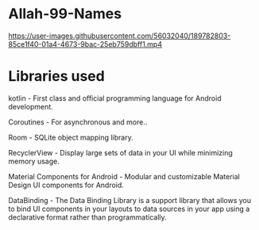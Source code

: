 # Allah-99-Names

https://user-images.githubusercontent.com/56032040/189782803-85ce1f40-01a4-4673-9bac-25eb759dbff1.mp4

# Libraries used

kotlin - First class and official programming language for Android development.

Coroutines - For asynchronous and more..

Room - SQLite object mapping library.

RecyclerView - Display large sets of data in your UI while minimizing memory usage.

Material Components for Android - Modular and customizable Material Design UI components for Android.

DataBinding - The Data Binding Library is a support library that allows you to bind UI components in your layouts to data sources in your app using a declarative format rather than programmatically.
